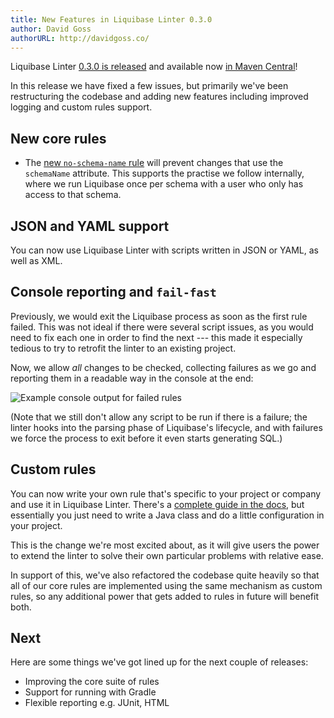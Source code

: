 ```yaml
---
title: New Features in Liquibase Linter 0.3.0
author: David Goss
authorURL: http://davidgoss.co/
---
```


Liquibase Linter [0.3.0 is released](https://github.com/whiteclarkegroup/liquibase-linter/releases/tag/0.3.0) and available now [in Maven Central](https://search.maven.org/artifact/com.whiteclarkegroup/liquibase-linter/0.3.0/jar)!

In this release we have fixed a few issues, but primarily we've been restructuring the codebase and adding new features including improved logging and custom rules support.

<!--truncate-->

## New core rules

- The [new `no-schema-name` rule](/liquibase-linter/rules/no-schema-name) will prevent changes that use the `schemaName` attribute. This supports the practise we follow internally, where we run Liquibase once per schema with a user who only has access to that schema.

## JSON and YAML support

You can now use Liquibase Linter with scripts written in JSON or YAML, as well as XML.

## Console reporting and `fail-fast`

Previously, we would exit the Liquibase process as soon as the first rule failed. This was not ideal if there were several script issues, as you would need to fix each one in order to find the next --- this made it especially tedious to try to retrofit the linter to an existing project.

Now, we allow _all_ changes to be checked, collecting failures as we go and reporting them in a readable way in the console at the end:

![Example console output for failed rules](/liquibase-linter/img/console-example.png)

(Note that we still don't allow any script to be run if there is a failure; the linter hooks into the parsing phase of Liquibase's lifecycle, and with failures we force the process to exit before it even starts generating SQL.)

## Custom rules

You can now write your own rule that's specific to your project or company and use it in Liquibase Linter. There's a [complete guide in the docs](/liquibase-linter/docs/custom-rules), but essentially you just need to write a Java class and do a little configuration in your project.

This is the change we're most excited about, as it will give users the power to extend the linter to solve their own particular problems with relative ease.

In support of this, we've also refactored the codebase quite heavily so that all of our core rules are implemented using the same mechanism as custom rules, so any additional power that gets added to rules in future will benefit both.

## Next

Here are some things we've got lined up for the next couple of releases:

- Improving the core suite of rules
- Support for running with Gradle
- Flexible reporting e.g. JUnit, HTML
